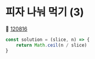 # 피자 나눠 먹기 (3)
🔗 <a href="https://school.programmers.co.kr/learn/courses/30/lessons/120816">120816</a>

```javascript
const solution = (slice, n) => {
    return Math.ceil(n / slice)
}
```
